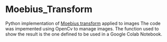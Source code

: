 # Moebius_Transform
Python implementation of [Moebius transform](https://en.wikipedia.org/wiki/M%C3%B6bius_transformation) applied to images
The code was impemented using OpenCv to manage images. The function used to show the result is the one defined to be used in a Google Colab Notebook.
